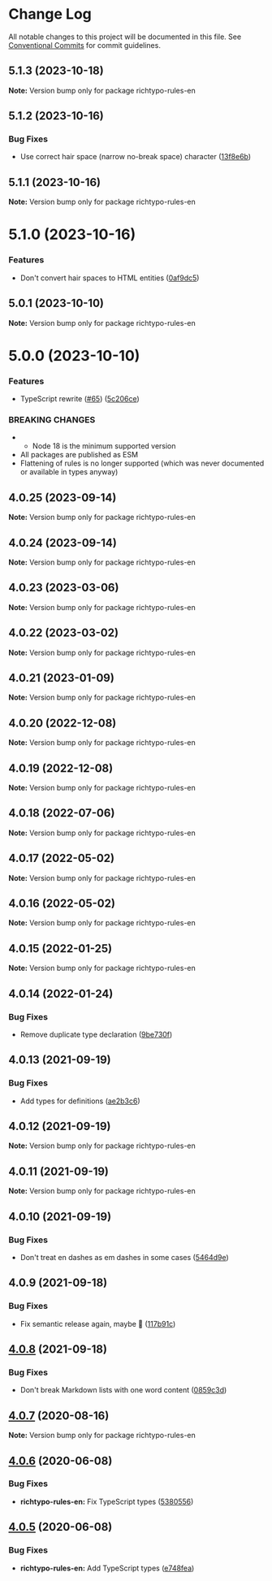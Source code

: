 # Change Log

All notable changes to this project will be documented in this file. See [Conventional Commits](https://conventionalcommits.org) for commit guidelines.

## 5.1.3 (2023-10-18)

**Note:** Version bump only for package richtypo-rules-en

## 5.1.2 (2023-10-16)

### Bug Fixes

- Use correct hair space (narrow no-break space) character ([13f8e6b](https://github.com/sapegin/richtypo.js/commit/13f8e6ba93a2459ab7d75069ebe5db4f76fe91b2))

## 5.1.1 (2023-10-16)

**Note:** Version bump only for package richtypo-rules-en

# 5.1.0 (2023-10-16)

### Features

- Don't convert hair spaces to HTML entities ([0af9dc5](https://github.com/sapegin/richtypo.js/commit/0af9dc5e9acb5fe26b3680d9412b8a597943998d))

## 5.0.1 (2023-10-10)

**Note:** Version bump only for package richtypo-rules-en

# 5.0.0 (2023-10-10)

### Features

- TypeScript rewrite ([#65](https://github.com/sapegin/richtypo.js/issues/65)) ([5c206ce](https://github.com/sapegin/richtypo.js/commit/5c206cebee607d76f143eed4ca5de88beff085dd))

### BREAKING CHANGES

- - Node 18 is the minimum supported version
- All packages are published as ESM
- Flattening of rules is no longer supported (which was never documented or available in types anyway)

## 4.0.25 (2023-09-14)

**Note:** Version bump only for package richtypo-rules-en

## 4.0.24 (2023-09-14)

**Note:** Version bump only for package richtypo-rules-en

## 4.0.23 (2023-03-06)

**Note:** Version bump only for package richtypo-rules-en

## 4.0.22 (2023-03-02)

**Note:** Version bump only for package richtypo-rules-en

## 4.0.21 (2023-01-09)

**Note:** Version bump only for package richtypo-rules-en

## 4.0.20 (2022-12-08)

**Note:** Version bump only for package richtypo-rules-en

## 4.0.19 (2022-12-08)

**Note:** Version bump only for package richtypo-rules-en

## 4.0.18 (2022-07-06)

**Note:** Version bump only for package richtypo-rules-en

## 4.0.17 (2022-05-02)

**Note:** Version bump only for package richtypo-rules-en

## 4.0.16 (2022-05-02)

**Note:** Version bump only for package richtypo-rules-en

## 4.0.15 (2022-01-25)

**Note:** Version bump only for package richtypo-rules-en

## 4.0.14 (2022-01-24)

### Bug Fixes

- Remove duplicate type declaration ([9be730f](https://github.com/sapegin/richtypo.js/commit/9be730f453136bfd34a96547e979844300f9447c))

## 4.0.13 (2021-09-19)

### Bug Fixes

- Add types for definitions ([ae2b3c6](https://github.com/sapegin/richtypo.js/commit/ae2b3c6f97a2300dc0f57e9c54c43d5b862a46bc))

## 4.0.12 (2021-09-19)

**Note:** Version bump only for package richtypo-rules-en

## 4.0.11 (2021-09-19)

**Note:** Version bump only for package richtypo-rules-en

## 4.0.10 (2021-09-19)

### Bug Fixes

- Don't treat en dashes as em dashes in some cases ([5464d9e](https://github.com/sapegin/richtypo.js/commit/5464d9e3c10aceec6ca2ee90666ac73eb8585972))

## 4.0.9 (2021-09-18)

### Bug Fixes

- Fix semantic release again, maybe 🦜 ([117b91c](https://github.com/sapegin/richtypo.js/commit/117b91cf8affab8b4e216dab74c05d8d854ef1fd))

## [4.0.8](https://github.com/sapegin/richtypo.js/compare/richtypo-rules-en@4.0.7...richtypo-rules-en@4.0.8) (2021-09-18)

### Bug Fixes

- Don't break Markdown lists with one word content ([0859c3d](https://github.com/sapegin/richtypo.js/commit/0859c3da92da0e537ec8fae1a7c9bca3903def30))

## [4.0.7](https://github.com/sapegin/richtypo.js/compare/richtypo-rules-en@4.0.6...richtypo-rules-en@4.0.7) (2020-08-16)

**Note:** Version bump only for package richtypo-rules-en

## [4.0.6](https://github.com/sapegin/richtypo.js/compare/richtypo-rules-en@4.0.5...richtypo-rules-en@4.0.6) (2020-06-08)

### Bug Fixes

- **richtypo-rules-en:** Fix TypeScript types ([5380556](https://github.com/sapegin/richtypo.js/commit/5380556))

## [4.0.5](https://github.com/sapegin/richtypo.js/compare/richtypo-rules-en@4.0.4...richtypo-rules-en@4.0.5) (2020-06-08)

### Bug Fixes

- **richtypo-rules-en:** Add TypeScript types ([e748fea](https://github.com/sapegin/richtypo.js/commit/e748fea))
